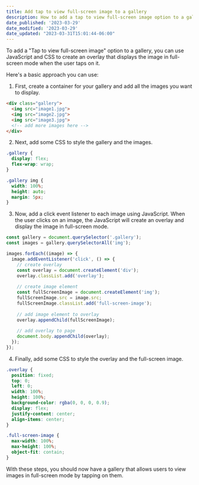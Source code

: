 ```yaml
---
title: Add tap to view full-screen image to a gallery
description: How to add a tap to view full-screen image option to a gallery
date_published: '2023-03-29'
date_modified: '2023-03-29'
date_updated: "2023-03-31T15:01:44-06:00"
---
```


To add a "Tap to view full-screen image" option to a gallery, you can use JavaScript and CSS to create an overlay that displays the image in full-screen mode when the user taps on it.

Here's a basic approach you can use:
1. First, create a container for your gallery and add all the images you want to display.

```html
<div class="gallery">
  <img src="image1.jpg">
  <img src="image2.jpg">
  <img src="image3.jpg">
  <!-- add more images here -->
</div>
```


2. Next, add some CSS to style the gallery and the images.

```css
.gallery {
  display: flex;
  flex-wrap: wrap;
}

.gallery img {
  width: 100%;
  height: auto;
  margin: 5px;
}
```


3. Now, add a click event listener to each image using JavaScript. When the user clicks on an image, the JavaScript will create an overlay and display the image in full-screen mode.

```javascript
const gallery = document.querySelector('.gallery');
const images = gallery.querySelectorAll('img');

images.forEach((image) => {
  image.addEventListener('click', () => {
    // create overlay
    const overlay = document.createElement('div');
    overlay.classList.add('overlay');
    
    // create image element
    const fullScreenImage = document.createElement('img');
    fullScreenImage.src = image.src;
    fullScreenImage.classList.add('full-screen-image');
    
    // add image element to overlay
    overlay.appendChild(fullScreenImage);
    
    // add overlay to page
    document.body.appendChild(overlay);
  });
});
```


4. Finally, add some CSS to style the overlay and the full-screen image.

```css
.overlay {
  position: fixed;
  top: 0;
  left: 0;
  width: 100%;
  height: 100%;
  background-color: rgba(0, 0, 0, 0.9);
  display: flex;
  justify-content: center;
  align-items: center;
}

.full-screen-image {
  max-width: 100%;
  max-height: 100%;
  object-fit: contain;
}
```



With these steps, you should now have a gallery that allows users to view images in full-screen mode by tapping on them.
